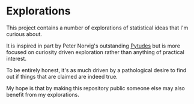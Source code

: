 # Explorations

This project contains a number of explorations of statistical ideas that I'm curious about. 

It is inspired in part by Peter Norvig's outstanding [Pytudes](https://github.com/norvig/pytudes) but is more focused on curiosity driven exploration rather than anything of practical interest.

To be entirely honest, it's as much driven by a pathological desire to find out if things that are claimed are indeed true.

My hope is that by making this repository public someone else may also benefit from my explorations.

